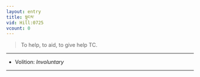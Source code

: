 ```yaml
---
layout: entry
title: སྟངས་
vid: Hill:0725
vcount: 0
---
```

> To help, to aid, to give help TC\.

---
* Volition: _Involuntary_

---


